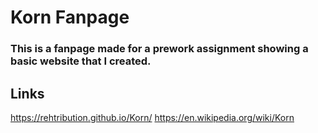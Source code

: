 # Korn Fanpage
### This is a fanpage made for a prework assignment showing a basic website that I created.

## Links
https://rehtribution.github.io/Korn/
https://en.wikipedia.org/wiki/Korn
